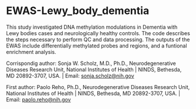 # EWAS-Lewy_body_dementia

This study investigated DNA methylation modulations in Dementia with Lewy bodies cases and neurologically healthy controls.
The code describes the steps necessary to perform QC and data processing.
The outputs of the EWAS include differentially methylated probes and regions, and a funtional enrichment analysis.

Corrispondig author: Sonja W. Scholz, M.D., Ph.D., Neurodegenerative Diseases Research Unit, National Institutes of Health | NINDS, Bethesda, MD 20892-3707, USA. | Email: sonja.scholz@nih.gov

First author: Paolo Reho, Ph.D., Neurodegenerative Diseases Research Unit, National Institutes of Health | NINDS, Bethesda, MD 20892-3707, USA. | Email: paolo.reho@nih.gov
